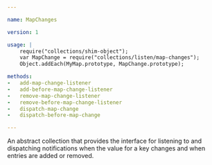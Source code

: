 ```yaml
---

name: MapChanges

version: 1

usage: |
    require("collections/shim-object");
    var MapChange = require("collections/listen/map-changes");
    Object.addEach(MyMap.prototype, MapChange.prototype);

methods:
-   add-map-change-listener
-   add-before-map-change-listener
-   remove-map-change-listener
-   remove-before-map-change-listener
-   dispatch-map-change
-   dispatch-before-map-change

---
```


An abstract collection that provides the interface for listening to and
dispatching notifications when the value for a key changes and when entries are
added or removed.

